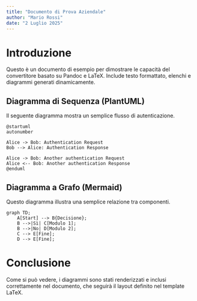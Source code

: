 ```yaml
---
title: "Documento di Prova Aziendale"
author: "Mario Rossi"
date: "2 Luglio 2025"
---
```


# Introduzione

Questo è un documento di esempio per dimostrare le capacità del convertitore basato su Pandoc e LaTeX. Include testo formattato, elenchi e diagrammi generati dinamicamente.

## Diagramma di Sequenza (PlantUML)

Il seguente diagramma mostra un semplice flusso di autenticazione.

```plantuml
@startuml
autonumber

Alice -> Bob: Authentication Request
Bob --> Alice: Authentication Response

Alice -> Bob: Another authentication Request
Alice <-- Bob: Another authentication Response
@enduml
```

## Diagramma a Grafo (Mermaid)

Questo diagramma illustra una semplice relazione tra componenti.

```mermaid
graph TD;
    A[Start] --> B{Decisione};
    B -->|Sì| C[Modulo 1];
    B -->|No| D[Modulo 2];
    C --> E[Fine];
    D --> E[Fine];
```

# Conclusione

Come si può vedere, i diagrammi sono stati renderizzati e inclusi correttamente nel documento, che seguirà il layout definito nel template LaTeX.

